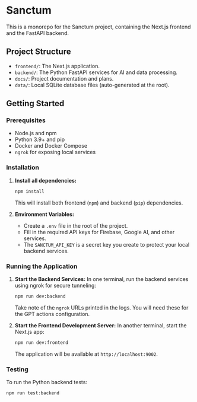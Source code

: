 # Sanctum

This is a monorepo for the Sanctum project, containing the Next.js frontend and the FastAPI backend.

## Project Structure

- `frontend/`: The Next.js application.
- `backend/`: The Python FastAPI services for AI and data processing.
- `docs/`: Project documentation and plans.
- `data/`: Local SQLite database files (auto-generated at the root).

## Getting Started

### Prerequisites

- Node.js and npm
- Python 3.9+ and pip
- Docker and Docker Compose
- `ngrok` for exposing local services

### Installation

1.  **Install all dependencies:**
    ```bash
    npm install
    ```
    This will install both frontend (`npm`) and backend (`pip`) dependencies.

2.  **Environment Variables:**
    - Create a `.env` file in the root of the project.
    - Fill in the required API keys for Firebase, Google AI, and other services.
    - The `SANCTUM_API_KEY` is a secret key you create to protect your local backend services.

### Running the Application

1.  **Start the Backend Services:**
    In one terminal, run the backend services using ngrok for secure tunneling:
    ```bash
    npm run dev:backend
    ```
    Take note of the `ngrok` URLs printed in the logs. You will need these for the GPT actions configuration.

2.  **Start the Frontend Development Server:**
    In another terminal, start the Next.js app:
    ```bash
    npm run dev:frontend
    ```
    The application will be available at `http://localhost:9002`.

### Testing

To run the Python backend tests:
```bash
npm run test:backend
```
